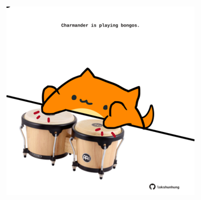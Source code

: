 <!-- built at 02/09/2023, 12:00:57 UTC -->
<p align="center">
  <img width="500" height="500" src="./ReadmeImage.svg">
</p>
